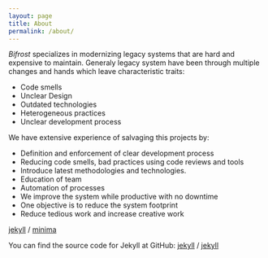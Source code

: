```yaml
---
layout: page
title: About
permalink: /about/
---
```


_Bifrost_ specializes in modernizing legacy systems that are hard and expensive to maintain.
Generaly legacy system have been through multiple changes and hands which leave characteristic traits:

* Code smells
* Unclear Design
* Outdated technologies
* Heterogeneous practices
* Unclear development process

We have extensive experience of salvaging this projects by:

* Definition and enforcement of clear development process
* Reducing code smells, bad practices using code reviews and tools
* Introduce latest methodologies and technologies.
* Education of team
* Automation of processes
* We improve the system while productive with no downtime
* One objective is to reduce the system footprint
* Reduce tedious work and increase creative work

[jekyll][jekyll-organization] /
[minima](https://github.com/jekyll/minima)

You can find the source code for Jekyll at GitHub:
[jekyll][jekyll-organization] /
[jekyll](https://github.com/jekyll/jekyll)


[jekyll-organization]: https://github.com/jekyll
